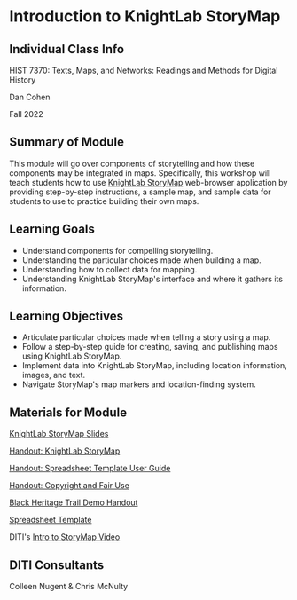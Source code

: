 <h1>Introduction to KnightLab StoryMap</h1>

<h2>Individual Class Info</h2>

HIST 7370: Texts, Maps, and Networks: Readings and Methods for Digital History 

Dan Cohen

Fall 2022

<h2>Summary of Module</h2>

This module will go over components of storytelling and how these components may be integrated in maps. Specifically, this workshop will teach students how to use [KnightLab StoryMap](https://storymap.knightlab.com/) web-browser application by providing step-by-step instructions, a sample map, and sample data for students to use to practice building their own maps.

<h2>Learning Goals</h2>

* Understand components for compelling storytelling.
* Understanding the particular choices made when building a map.
* Understanding how to collect data for mapping.
* Understanding KnightLab StoryMap's interface and where it gathers its information.

<h2>Learning Objectives</h2>

* Articulate particular choices made when telling a story using a map.
* Follow a step-by-step guide for creating, saving, and publishing maps using KnightLab StoryMap.
* Implement data into KnightLab StoryMap, including location information, images, and text.
* Navigate StoryMap's map markers and location-finding system.

<h2>Materials for Module</h2>

[KnightLab StoryMap Slides](https://github.com/NULabNortheastern/digitalassignmentshowcase/blob/master/mapping/fa22-fuchs-grmn1102-storymap/StoryMap_slides.pdf)

[Handout: KnightLab StoryMap](https://github.com/NULabNortheastern/digitalassignmentshowcase/blob/master/mapping/fa22-fuchs-grmn1102-storymap/StoryMap_handout.pdf)

[Handout: Spreadsheet Template User Guide](https://github.com/NULabNortheastern/digitalassignmentshowcase/blob/master/mapping/fa22-fuchs-grmn1102-storymap/StoryMap-spreadsheet-template_handout.pdf)

[Handout: Copyright and Fair Use](https://github.com/NULabNortheastern/digitalassignmentshowcase/blob/master/mapping/fa22-fuchs-grmn1102-storymap/Copyright-fair-use_handout.pdf)

[Black Heritage Trail Demo Handout](https://github.com/NULabNortheastern/digitalassignmentshowcase/blob/master/mapping/fa22-fuchs-grmn1102-storymap/Black-Heritage-Trail-Demo_handout.pdf)

[Spreadsheet Template](https://docs.google.com/spreadsheets/d/1_2HwVXXp-1BjuzsBSr-Wj2GIWSDu3MRBT7DIu-EBuuY/edit#gid=0)

DITI's [Intro to StoryMap Video](https://youtu.be/X33ud7RYZFg)

<h2>DITI Consultants</h2>

Colleen Nugent & Chris McNulty
